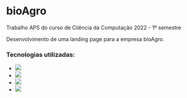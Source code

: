 <h1>bioAgro</h1>

Trabalho APS do curso de Ciiência da Computação 2022 - 1º semestre<br>

Desenvolvimento de uma landing page para a empresa bioAgro.<br>

<h3>Tecnologias utilizadas:</h3>

<ul>
  <li><img src="https://img.shields.io/badge/HTML5-E34F26?style=for-the-badge&logo=html5&logoColor=white" />
  <li><img src="https://img.shields.io/badge/CSS3-1572B6?style=for-the-badge&logo=css3&logoColor=white" />
  <li><img src="https://img.shields.io/badge/JavaScript-323330?style=for-the-badge&logo=javascript&logoColor=F7DF1E" />
  <li><img src="https://img.shields.io/badge/Bootstrap-563D7C?style=for-the-badge&logo=bootstrap&logoColor=white" />
</ul>
